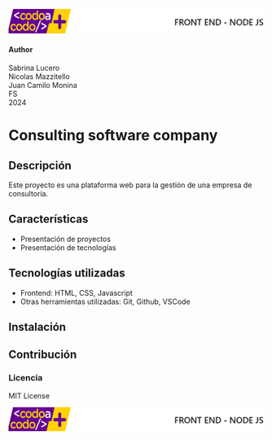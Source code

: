 ![header](doc/imgs/LogoHeader.png)
#### Author
Sabrina Lucero <br>
Nicolas Mazzitello <br>
Juan Camilo Monina <br>
FS <br>
2024

# Consulting software company

## Descripción
Este proyecto es una plataforma web para la gestión de una empresa de consultoría. 

## Características
- Presentación de proyectos
- Presentación de tecnologías

## Tecnologías utilizadas
- Frontend: HTML, CSS, Javascript
- Otras herramientas utilizadas: Git, Github, VSCode

## Instalación 

## Contribución


### Licencia 

MIT License


![footer](doc/imgs/LogoFooter.png)
